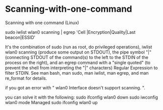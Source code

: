 # Scanning-with-one-command
Scanning with one command (Linux)

sudo iwlist wlan0 scanning | egrep 'Cell |Encryption|Quality|Last beacon|ESSID'

It's the combination of sudo (run as root, do privileged operations), 
iwlist wlan0 scanning (produce some output on STDOUT), 
the pipe symbol "|" (connecting STDOUT of the command(s) to the left to the STDIN of the process on the right), 
and an egrep command with a "single quoted" (to prevent the shell from interpreting the "|" characters) Regular Expression to filter STDIN. 
See man bash, man sudo, man iwlist, man egrep, and man re_format for details.

if you got an error with " wlan0     Interface doesn't support scanning. ".

you can solve it with the following:
sudo ifconfig wlan0 down
sudo iwconfig wlan0 mode Managed
sudo ifconfig wlan0 up
